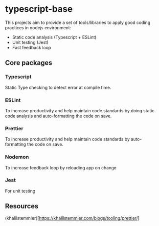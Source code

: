 # typescript-base

This projects aim to provide a set of tools/libraries to apply good coding practices in nodejs environment:
* Static code analysis (Typescript + ESLint)
* Unit testing (Jest)
* Fast feedback loop

## Core packages
### Typescript
Static Type checking to detect error at compile time.
### ESLint
To increase productivity and help maintain code standards by doing static code analysis and auto-formatting the code on save.
### Prettier
To increase productivity and help maintain code standards by auto-formatting the code on save.
### Nodemon
To increase feedback loop by reloading app on change
### Jest
For unit testing


## Resources
(khalilstemmler)[https://khalilstemmler.com/blogs/tooling/prettier/]